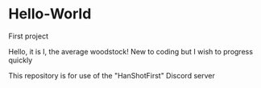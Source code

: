 # Hello-World
First project

Hello, it is I, the average woodstock!
New to coding but I wish to progress quickly


This repository is for use of the "HanShotFirst" Discord server
